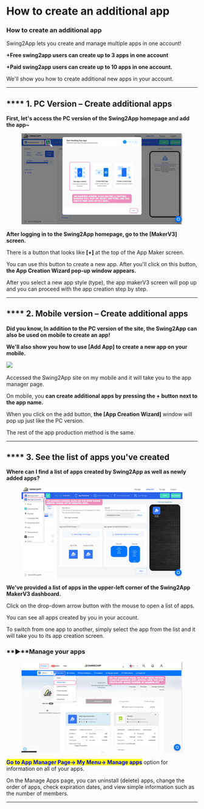 # How to create an additional app

### How to create an additional app

Swing2App lets you create and manage multiple apps in one account!

**+Free swing2app users can create up to 3 apps in one account**

**+Paid swing2app users can create up to 10 apps in one account.**

We'll show you how to create additional new apps in your account.

***

## \*\*\*\* **1.** PC Version – Create additional apps

**First, let's access the PC version of the Swing2App homepage and add the app\~**

<figure><img src="../../../.gitbook/assets/Untitled-2-ReDGDcovered.png" alt=""><figcaption></figcaption></figure>

**After logging in to the Swing2App homepage, go to the \[MakerV3] screen.**

There is a button that looks like **\[+]** at the top of the App Maker screen.

You can use this button to create a new app. After you'll click on this button, **the App Creation Wizard pop-up window appears.**

After you select a new app style (type), the app makerV3 screen will pop up and you can proceed with the app creation step by step.

***

## \*\*\*\* **2.** Mobile version – Create additional apps

**Did you know, In addition to the PC version of the site, the Swing2App can also be used on mobile to create an app!**&#x20;

**We'll also show you how to use \[Add App] to create a new app on your mobile.**

![](https://wp.swing2app.co.kr/wp-content/uploads/2022/07/%EC%95%B1%EC%B6%94%EA%B0%80%EC%A0%9C%EC%9E%91-%EB%AA%A8%EB%B0%94%EC%9D%BC.png)

Accessed the Swing2App site on my mobile and it will take you to the app manager page.

On mobile, you **can create additional apps by pressing the + button next to the app name.**

When you click on the add button, **the \[App Creation Wizard]** window will pop up just like the PC version.

The rest of the app production method is the same.

***

## \*\*\*\* **3.** See the list of apps you've created

**Where can I find a list of apps created by Swing2App as well as newly added apps?**

<figure><img src="../../../.gitbook/assets/Untitled-2-RecoverFed.png" alt=""><figcaption></figcaption></figure>

**We've provided a list of apps in the upper-left corner of the Swing2App MakerV3 dashboard.**

Click on the drop-down arrow button with the mouse to open a list of apps.

You can see all apps created by you in your account.

To switch from one app to another, simply select the app from the list and it will take you to its app creation screen.

### **▶**Manage your apps

<figure><img src="../../../.gitbook/assets/Untitled-2-RecoveHRred.png" alt=""><figcaption></figcaption></figure>

<mark style="color:blue;">**Go to App Manager Page-> My Menu-> Manage apps**</mark> option for information on all of your apps.

On the Manage Apps page, you can uninstall (delete) apps, change the order of apps, check expiration dates, and view simple information such as the number of members.

***
